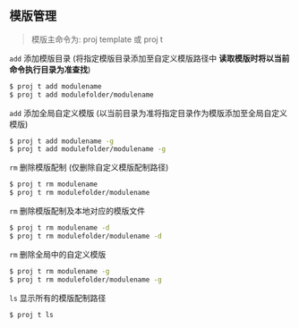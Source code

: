 ## 模版管理

> 模版主命令为: proj template 或 proj t

`add` 添加模版目录 (将指定模版目录添加至自定义模版路径中 **读取模版时将以当前命令执行目录为准查找**)

```bash
$ proj t add modulename
$ proj t add modulefolder/modulename
```


`add` 添加全局自定义模版 (以当前目录为准将指定目录作为模版添加至全局自定义模版)

```bash
$ proj t add modulename -g
$ proj t add modulefolder/modulename -g
```


`rm` 删除模版配制 (仅删除自定义模版配制路径)

```bash
$ proj t rm modulename
$ proj t rm modulefolder/modulename
```

`rm` 删除模版配制及本地对应的模版文件

```bash
$ proj t rm modulename -d
$ proj t rm modulefolder/modulename -d
```

`rm` 删除全局中的自定义模版

```bash
$ proj t rm modulename -g
$ proj t rm modulefolder/modulename -g
```

`ls` 显示所有的模版配制路径

```bash
$ proj t ls
```


